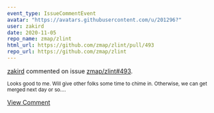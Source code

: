 ```yaml
---
event_type: IssueCommentEvent
avatar: "https://avatars.githubusercontent.com/u/201296?"
user: zakird
date: 2020-11-05
repo_name: zmap/zlint
html_url: https://github.com/zmap/zlint/pull/493
repo_url: https://github.com/zmap/zlint
---
```


<a href='https://github.com/zakird' target='_blank'>zakird</a> commented on issue <a href='https://github.com/zmap/zlint/pull/493' target='_blank'>zmap/zlint#493</a>.

<small>Looks good to me. Will give other folks some time to chime in. Otherwise, we can get merged next day or so....</small>

<a href='https://github.com/zmap/zlint/pull/493' target='_blank'>View Comment</a>